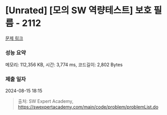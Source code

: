 # [Unrated] [모의 SW 역량테스트] 보호 필름 - 2112 

[문제 링크](https://swexpertacademy.com/main/code/problem/problemDetail.do?contestProbId=AV5V1SYKAaUDFAWu) 

### 성능 요약

메모리: 112,356 KB, 시간: 3,774 ms, 코드길이: 2,802 Bytes

### 제출 일자

2024-08-15 18:15



> 출처: SW Expert Academy, https://swexpertacademy.com/main/code/problem/problemList.do